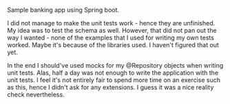 Sample banking app using Spring boot.

I did not manage to make the unit tests work - hence they are unfinished.
My idea was to test the schema as well. However, that did not pan out the way I wanted - 
none of the examples that I used for writing my own tests worked. Maybe it's because 
of the libraries used. I haven't figured that out yet.

In the end I should've used mocks for my @Repository objects when writing unit tests.
Alas, half a day was not enough to write the application with the unit tests. I feel it's 
not entirely fair to spend more time on an exercise such as this, hence I didn't ask for
any extensions. I guess it was a nice reality check nevertheless.